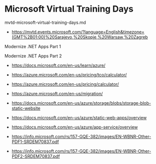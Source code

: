 # Microsoft Virtual Training Days

mvtd-microsoft-virtual-training-days.md

*   https://mvtd.events.microsoft.com/?language=English&timezone=(GMT%2B01:00)%20Sarajevo,%20Skopje,%20Warsaw,%20Zagreb


Modernize .NET Apps Part 1

Modernize .NET Apps Part 2


*   https://docs.microsoft.com/en-us/learn/azure/

*   https://azure.microsoft.com/en-us/pricing/tco/calculator/

*   https://azure.microsoft.com/en-us/pricing/calculator/

*   https://azure.microsoft.com/en-us/migration/

*   https://docs.microsoft.com/en-us/azure/storage/blobs/storage-blob-static-website

*   https://docs.microsoft.com/en-us/azure/static-web-apps/overview

*   https://docs.microsoft.com/en-us/azure/app-service/overview

*   https://info.microsoft.com/rs/157-GQE-382/images/EN-WBNR-Other-PDF1-SRDEM70837.pdf

*   https://info.microsoft.com/rs/157-GQE-382/images/EN-WBNR-Other-PDF2-SRDEM70837.pdf

